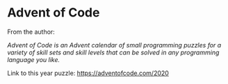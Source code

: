 # Advent of Code 

From the author:

*Advent of Code is an Advent calendar of small programming puzzles for a variety of skill sets and skill levels that can 
be solved in any programming language you like.*

Link to this year puzzle: https://adventofcode.com/2020


